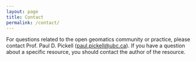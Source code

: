 ```yaml
---
layout: page
title: Contact
permalink: /contact/
---
```


For questions related to the open geomatics community or practice, please contact Prof. Paul D. Pickell (paul.pickell@ubc.ca). If you have a question about a specific resource, you should contact the author of the resource.